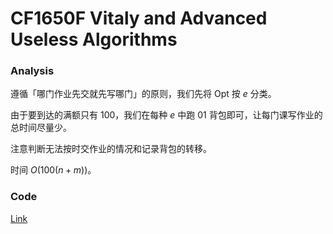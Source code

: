 # CF1650F Vitaly and Advanced Useless Algorithms

### Analysis

遵循「哪门作业先交就先写哪门」的原则，我们先将 Opt 按 $e$ 分类。

由于要到达的满额只有 $100$，我们在每种 $e$ 中跑 01 背包即可，让每门课写作业的总时间尽量少。

注意判断无法按时交作业的情况和记录背包的转移。

时间 $O(100(n+m))$。

### Code

[Link](https://codeforces.com/contest/1650/submission/149199429)